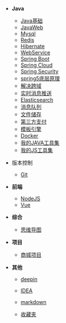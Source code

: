 - **Java**
  - [Java基础](java/basic/_sidebar.md)
  - [JavaWeb](java/javaweb/_sidebar.md)
  - [Mysql](mysql/_sidebar.md)
  - [Redis](java/redis/_sidebar.md)
  - [Hibernate](java/hibernate/_sidebar.md)
  - [WebService](java/webservice/_sidebar.md)
  - [Spring Boot](java/springboot/_sidebar.md)
  - [Spring Cloud](java/springCloud/_sidebar.md)
  - [Spring Security](java/spring_security/_sidebar.md)
  - [spring5底层原理](java/spring5_source_code/_sidebar.md)
  - [解决跨域](java/cross_domain/_sidebar.md)
  - [实时消息推送](java/message_push/_sidebar.md)
  - [Elasticsearch](java/elasticsearch/_sidebar.md)
  - [消息队列](java/mq/_sidebar.md)
  - [文件储存](java/storage/_sidebar)
  - [第三方支付](java/payment/_sidebar)
  - [模板引擎](java/template/_sidebar.md)
  - [Docker](docker/_sidebar)
  - [我的JAVA工具集](java/modules/_sidebar)
  - [我的JS工具集](frontend/modules/_sidebar)
- 版本控制
  - [Git](vcs/git/_sidebar.md)
- **前端**
  - [NodeJS](/frontend/node/md/_sidebar.md)
  - [Vue](frontend/vue/_sidebar.md)
- **综合**
  
  - [思维导图](common/minds/_sidebar.md)
- **项目**
  - [商城项目](project/leyoumall/_sidebar.md)
- **其他**
  - [deepin](others/deepin/_sidebar.md)
  
  - [IDEA](others/idea/_sidebar.md)
  - [markdown](others/markdown/_sidebar.md)
  - [收藏夹](others/facorites/_sidebar.md)
